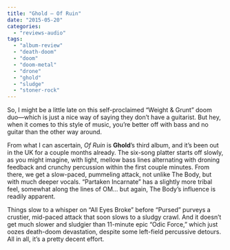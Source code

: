 ```yaml
---
title: "Ghold – Of Ruin"
date: "2015-05-20"
categories: 
  - "reviews-audio"
tags: 
  - "album-review"
  - "death-doom"
  - "doom"
  - "doom-metal"
  - "drone"
  - "ghold"
  - "sludge"
  - "stoner-rock"
---
```


So, I might be a little late on this self-proclaimed “Weight & Grunt” doom duo—which is just a nice way of saying they don’t have a guitarist. But hey, when it comes to this style of music, you’re better off with bass and no guitar than the other way around.

From what I can ascertain, _Of Ruin_ is **Ghold**’s third album, and it’s been out in the UK for a couple months already. The six-song platter starts off slowly, as you might imagine, with light, mellow bass lines alternating with droning feedback and crunchy percussion within the first couple minutes. From there, we get a slow-paced, pummeling attack, not unlike The Body, but with much deeper vocals. “Partaken Incarnate” has a slightly more tribal feel, somewhat along the lines of OM… but again, The Body’s influence is readily apparent.

Things slow to a whisper on “All Eyes Broke” before “Pursed” purveys a crustier, mid-paced attack that soon slows to a sludgy crawl. And it doesn’t get much slower and sludgier than 11-minute epic “Odic Force,” which just oozes death-doom devastation, despite some left-field percussive detours. All in all, it’s a pretty decent effort.
